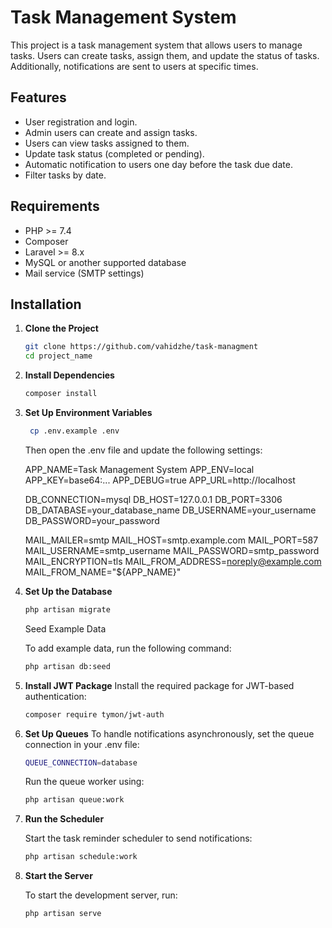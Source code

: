 # Task Management System

This project is a task management system that allows users to manage tasks. Users can create tasks, assign them, and update the status of tasks. Additionally, notifications are sent to users at specific times.

## Features

- User registration and login.
- Admin users can create and assign tasks.
- Users can view tasks assigned to them.
- Update task status (completed or pending).
- Automatic notification to users one day before the task due date.
- Filter tasks by date.

## Requirements

- PHP >= 7.4
- Composer
- Laravel >= 8.x
- MySQL or another supported database
- Mail service (SMTP settings)

## Installation

1. **Clone the Project**

   ```bash
   git clone https://github.com/vahidzhe/task-managment
   cd project_name
2. **Install Dependencies**
    ```bash
    composer install
    ```
3. **Set Up Environment Variables**
   ```bash
    cp .env.example .env
    ```
    Then open the .env file and update the following settings:

    APP_NAME=Task Management System
    APP_ENV=local
    APP_KEY=base64:...
    APP_DEBUG=true
    APP_URL=http://localhost

    DB_CONNECTION=mysql
    DB_HOST=127.0.0.1
    DB_PORT=3306
    DB_DATABASE=your_database_name
    DB_USERNAME=your_username
    DB_PASSWORD=your_password

    MAIL_MAILER=smtp
    MAIL_HOST=smtp.example.com
    MAIL_PORT=587
    MAIL_USERNAME=smtp_username
    MAIL_PASSWORD=smtp_password
    MAIL_ENCRYPTION=tls
    MAIL_FROM_ADDRESS=noreply@example.com
    MAIL_FROM_NAME="${APP_NAME}"
4. **Set Up the Database**

    ```bash
    php artisan migrate
    ```
    Seed Example Data

    To add example data, run the following command:

    ```bash
    php artisan db:seed
    ```
5. **Install JWT Package**
    Install the required package for JWT-based authentication:
    ```bash
    composer require tymon/jwt-auth
6. **Set Up Queues**
    To handle notifications asynchronously, set the queue connection in your .env file:
    ```bash
    QUEUE_CONNECTION=database
    ```
    Run the queue worker using:
    
    ```bash
    php artisan queue:work
    ```
7. **Run the Scheduler**
   
   Start the task reminder scheduler to send notifications:

   ```bash
   php artisan schedule:work
   ```

8. **Start the Server** 

    To start the development server, run:
    ```bash
    php artisan serve
    ```